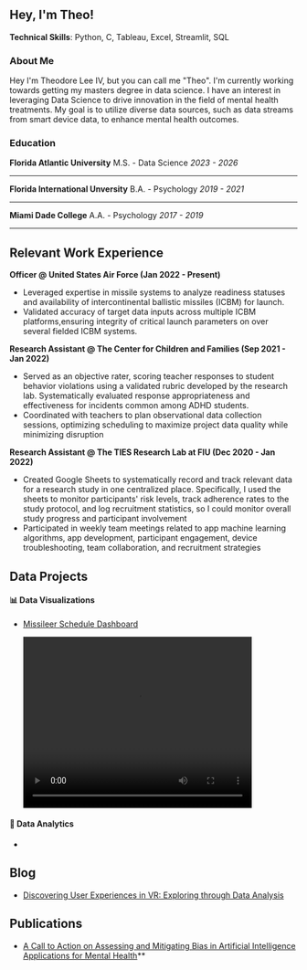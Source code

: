 <h2>Hey, I'm Theo!</h2>

**Technical Skills**: Python, C, Tableau, Excel, Streamlit, SQL

### **About Me**

Hey I'm Theodore Lee IV, but you can call me "Theo". I'm currently working towards getting my masters degree in data science. I have an interest in leveraging Data Science to drive innovation in the field of mental health treatments. My goal is to utilize diverse data sources, such as data streams from smart device data, to enhance mental health outcomes.

### **Education**

**Florida Atlantic University**
M.S. - Data Science
_2023 - 2026_

---

**Florida International Unversity**
B.A. - Psychology
_2019 - 2021_

---

**Miami Dade College**
A.A. - Psychology
_2017 - 2019_

---

<h2>Relevant Work Experience</h2>

**Officer @ United States Air Force (Jan 2022 - Present)**

- Leveraged expertise in missile systems to analyze readiness statuses and availability
  of intercontinental ballistic missiles (ICBM) for launch.
- Validated accuracy of target data inputs across multiple ICBM platforms,ensuring integrity
  of critical launch parameters on over several fielded ICBM systems.

**Research Assistant @ The Center for Children and Families (Sep 2021 - Jan 2022)**

- Served as an objective rater, scoring teacher responses to student behavior violations using a
  validated rubric developed by the research lab. Systematically evaluated response appropriateness
  and effectiveness for incidents common among ADHD students.
- Coordinated with teachers to plan observational data collection sessions, optimizing
  scheduling to maximize project data quality while minimizing disruption

**Research Assistant @ The TIES Research Lab at FIU (Dec 2020 - Jan 2022)**

- Created Google Sheets to systematically record and track relevant data for a research
  study in one centralized place. Specifically, I used the sheets to monitor participants'
  risk levels, track adherence rates to the study protocol, and log recruitment statistics,
  so I could monitor overall study progress and participant involvement
- Participated in weekly team meetings related to app machine learning algorithms, app
  development, participant engagement, device troubleshooting, team collaboration, and
  recruitment strategies

<h2>Data Projects</h2>

#### 📊 Data Visualizations

- [Missileer Schedule Dashboard](https://github.com/leetheoiv/Schedule-Dahsboard)
  
  <video width="400" height="300" controls>
  <source src="/Users/theodoreleeiv/Documents/GitHub/Portfolio/assests/videos/ms_prev.mov" type="video/quicktime">
  Your browser does not support the video tag.
  </video>

#### 🧐 Data Analytics

-

<h2>Blog</h2>

- [Discovering User Experiences in VR: Exploring through Data Analysis](https://medium.com/@leetheodore24/discovering-user-experiences-in-vr-exploring-through-data-analysis-1c141b47963e)

<h2>Publications</h2>

- [A Call to Action on Assessing and Mitigating Bias in Artificial Intelligence Applications for Mental Health](https://journals.sagepub.com/eprint/XTDJ2XIA6NG7KZXJBR6S/full)\*\*
